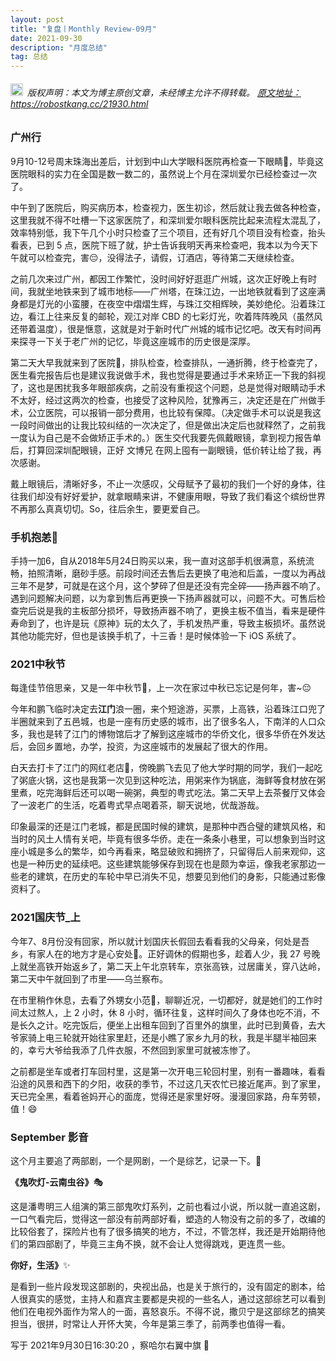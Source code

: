 ```yaml
---
layout: post
title: "复盘丨Monthly Review-09月"
date: 2021-09-30 
description: "月度总结"
tag: 总结
---   
```


<h6><img src="https://robotkang-1257995526.cos.ap-chengdu.myqcloud.com/icon/copyright.png" alt="copyright" style="display:inline;margin-bottom: -5px;" width="20" height="20"> 版权声明：本文为博主原创文章，未经博主允许不得转载。
<a target="_blank" href="https://robotkang.cc/21930.html">原文地址：https://robostkang.cc/21930.html </a>
</h6>                           

### 广州行              

9月10-12号周末珠海出差后，计划到中山大学眼科医院再检查一下眼睛👀，毕竟这医院眼科的实力在全国是数一数二的，虽然说上个月在深圳爱尔已经检查过一次了。             

中午到了医院后，购买病历本，检查视力，医生初诊，然后就让我去做各种检查，这里我就不得不吐槽一下这家医院了，和深圳爱尔眼科医院比起来流程太混乱了，效率特别低，我下午几个小时只检查了三个项目，还有好几个项目没有检查，抬头看表，已到 5 点，医院下班了就，护士告诉我明天再来检查吧，我本以为今天下午就可以检查完，害😔，没得法子，请假，订酒店，等待第二天继续检查。            

之前几次来过广州，都因工作繁忙，没时间好好逛逛广州城，这次正好晚上有时间，我就坐地铁来到了城市地标——广州塔，在珠江边，一出地铁就看到了这座满身都是灯光的小蛮腰，在夜空中熠熠生辉，与珠江交相辉映，美妙绝伦。沿着珠江边，看江上往来反复的邮轮，观江对岸 CBD 的七彩灯光，吹着阵阵晚风（虽然风还带着温度），很是惬意，这就是对于新时代广州城的城市记忆吧。改天有时间再来探寻一下关于老广州的记忆，毕竟这座城市的历史很是深厚。       

第二天大早我就来到了医院🏥，排队检查，检查排队，一通折腾，终于检查完了，医生看完报告后也是建议我说做手术，我也觉得是要通过手术来矫正一下我的斜视了，这也是困扰我多年眼部疾病，之前没有重视这个问题，总是觉得对眼睛动手术不太好，经过这两次的检查，也接受了这种风险，犹豫再三，决定还是在广州做手术，公立医院，可以报销一部分费用，也比较有保障。（决定做手术可以说是我这一段时间做出的让我比较纠结的一次决定了，但是做出决定后也就释然了，之前我一度认为自己是不会做矫正手术的。）医生交代我要先佩戴眼镜，拿到视力报告单后，打算回深圳配眼镜，正好 文博兄 在网上囤有一副眼镜，低价转让给了我，再次感谢。             

戴上眼镜后，清晰好多，不止一次感叹，父母赋予了最初的我们一个好的身体，往往我们却没有好好爱护，就拿眼睛来讲，不健康用眼，导致了我们看这个缤纷世界不再那么真真切切。So，往后余生，要更爱自己。         

### 手机抱恙📱           

手持一加6，自从2018年5月24日购买以来，我一直对这部手机很满意，系统流畅，拍照清晰，磨砂手感。前段时间还去售后去更换了电池和后盖，一度以为再战三年不是梦，可就是在这个月，这个梦碎了但是还没有完全碎——扬声器不响了。遇到问题解决问题，以为拿到售后再更换一下扬声器就可以，问题不大。可售后检查完后说是我的主板部分损坏，导致扬声器不响了，更换主板不值当，看来是硬件寿命到了，也许是玩《原神》玩的太久了，手机发热严重，导致主板损坏。虽然说其他功能完好，但也是该换手机了，十三香！是时候体验一下 iOS 系统了。            

### 2021中秋节            

每逢佳节倍思亲，又是一年中秋节🍪，上一次在家过中秋已忘记是何年，害~😔           

今年和鹏飞临时决定去**江门**浪一圈，来个短途游，买票，上高铁，沿着珠江口兜了半圈就来到了五邑城，也是一座有历史感的城市，出了很多名人，下南洋的人口众多，我也是转了江门的博物馆后才了解到这座城市的华侨文化，很多华侨在外发达后，会回乡置地，办学，投资，为这座城市的发展起了很大的作用。     

白天去打卡了江门的网红老店🌮，傍晚鹏飞去见了他大学时期的同学，我们一起吃了粥底火锅，这也是我第一次见到这种吃法，用粥来作为锅底，海鲜等食材放在粥里煮，吃完海鲜后还可以喝一碗粥，典型的粤式吃法。第二天早上去茶餐厅又体会了一波老广的生活，吃着粤式早点喝着茶，聊天说地，优哉游哉。        

印象最深的还是江门老城，都是民国时候的建筑，是那种中西合璧的建筑风格，和当时的风土人情有关吧，毕竟有很多华侨。走在一条条小巷里，可以想象到当时这座小城是多么的繁华，如今再看来，略显破败和拥挤了，只留得后人前来观仰，这也是一种历史的延续吧。这些建筑能够保存到现在也是颇为幸运，像我老家那边一些老的建筑，在历史的车轮中早已消失不见，想要见到他们的身影，只能通过影像资料了。            


### 2021国庆节_上          

今年7、8月份没有回家，所以就计划国庆长假回去看看我的父母亲，何处是吾乡，有家人在的地方才是心安处🎈。正好调休的假期也多，趁着人少，我 27 号晚上就坐高铁开始返乡了，第二天上午北京转车，京张高铁，过居庸关，穿八达岭，第二天中午就回到了市里——乌兰察布。         

在市里稍作休息，去看了外甥女小范👩，聊聊近况，一切都好，就是她们的工作时间太过熬人，上 2 小时，休 8 小时，循环往复，这样时间久了身体也吃不消，不是长久之计。吃完饭后，便坐上出租车回到了百里外的旗里，此时已到黄昏，去大爷家骑上电三轮就开始往家里赶，还是小瞧了家乡九月的秋，我是半腿半袖回来的，幸亏大爷给我添了几件衣服，不然回到家里可就被冻惨了。        

之前都是坐车或者打车回村里，这是第一次开电三轮回村里，别有一番趣味，看看沿途的风景和西下的夕阳，收获的季节，不过这几天农忙已接近尾声。到了家里，天已完全黑，看着爸妈开心的面庞，觉得还是家里好呀。漫漫回家路，舟车劳顿，值！😄         


### September 影音           

这个月主要追了两部剧，一个是网剧，一个是综艺，记录一下。🔖        

**《鬼吹灯-云南虫谷》**🎭          

这是潘粤明三人组演的第三部鬼吹灯系列，之前也看过小说，所以就一直追这剧，一口气看完后，觉得这一部没有前两部好看，塑造的人物没有之前的多了，改编的比较俗套了，探险片也有了很多搞笑的地方，不过，不管怎样，我还是开始期待他们的第四部剧了，毕竟三主角不换，就不会让人觉得跳戏，更连贯一些。


**你好，生活》**✨          

是看到一些片段发现这部剧的，央视出品，也是关于旅行的，没有固定的剧本，给人很真实的感觉，主持人和嘉宾主要都是央视的一些名人，通过这部综艺可以看到他们在电视外面作为常人的一面，喜怒哀乐。不得不说，撒贝宁是这部综艺的搞笑担当，很拼，时常让人开怀大笑，今年是第三季了，前两季也值得一看。


写于 2021年9月30日16:30:20 ，察哈尔右翼中旗 🎈                


